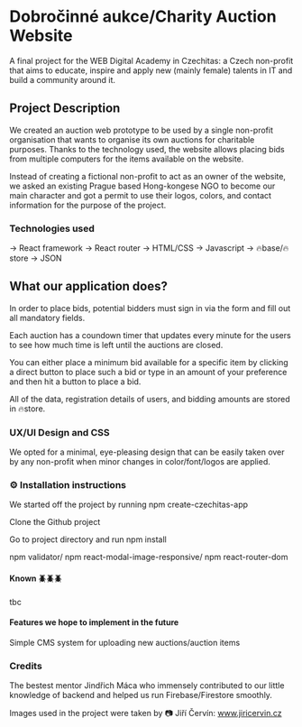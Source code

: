 # Dobročinné aukce/Charity Auction Website
A final project for the WEB Digital Academy in Czechitas: a Czech non-profit that aims to educate, inspire and apply new (mainly female) talents in IT and build a community around it.


## Project Description

We created an auction web prototype to be used by a single non-profit organisation that wants to organise its own auctions for charitable purposes. Thanks to the technology used, the website allows placing bids from multiple computers for the items available on the website. 

Instead of creating a fictional non-profit to act as an owner of the website, we asked an existing Prague based Hong-kongese NGO to become our main character and got a permit to use their logos, colors, and contact information for the purpose of the project.

### Technologies used

 -> React framework
 -> React router
 -> HTML/CSS
 -> Javascript
 -> 🔥base/🔥store
 -> JSON

## What our application does?

In order to place bids, potential bidders must sign in via the form and fill out all mandatory fields.

Each auction has a coundown timer that updates every minute for the users to see how much time is left until the auctions are closed.

You can either place a minimum bid available for a specific item by clicking a direct button to place such a bid or type in an amount of your preference and then hit a button to place a bid.

All of the data, registration details of users, and bidding amounts are stored in 🔥store.

### UX/UI Design and CSS

We opted for a minimal, eye-pleasing design that can be easily taken over by any non-profit when minor changes in color/font/logos are applied.

### ⚙️ Installation instructions 

We started off the project by running npm create-czechitas-app

Clone the Github project

Go to project directory and run npm install

npm validator/
npm react-modal-image-responsive/
npm react-router-dom

#### Known 🪲🪲🪲

tbc

#### Features we hope to implement in the future

Simple CMS system for uploading new auctions/auction items

### Credits

The bestest mentor Jindřich Máca who immensely contributed to our little knowledge of backend  and helped us run Firebase/Firestore smoothly.

Images used in the project were taken by 📷 Jiří Červín: www.jiricervin.cz
